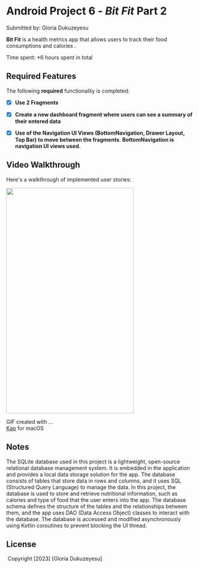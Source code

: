 # Android Project 6 - *Bit Fit* Part 2

Submitted by: Gloria Dukuzeyesu

**Bit Fit** is a health metrics app that allows users to track  their food consumptions and calories . 

Time spent: *6 hours spent in total

## Required Features

The following **required** functionality is completed:

- [x] **Use 2 Fragments**
- [x] **Create a new dashboard fragment where users can see a summary of their entered data**
- [x] **Use  of the Navigation UI Views (BottomNavigation, Drawer Layout, Top Bar) to move between the fragments**. **BottomNavigation is navigation UI views used.** 



## Video Walkthrough

Here's a walkthrough of implemented user stories:



<img src="bitFit.gif" width="340" height="600"/>


GIF created with ...  
[Kap](https://getkap.co/) for macOS

## Notes

The SQLite database used in this project is a lightweight, open-source relational database management system. It is embedded in the application and provides a local data storage solution for the app. The database consists of tables that store data in rows and columns, and it uses SQL (Structured Query Language) to manage the data. In this project, the database is used to store and retrieve nutritional information, such as calories and  type of food that the user enters into the app. The database schema defines the structure of the tables and the relationships between them, and the app uses DAO (Data Access Object) classes to interact with the database. The database is accessed and modified asynchronously using Kotlin coroutines to prevent blocking the UI thread. 

## License

​    Copyright [2023] [Gloria Dukuzeyesu]